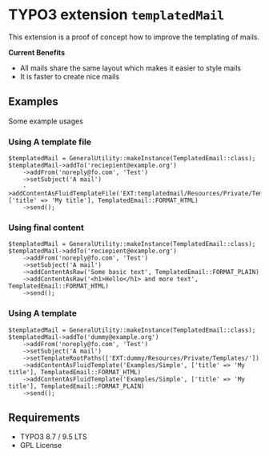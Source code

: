 # TYPO3 extension `templatedMail`

This extension is a proof of concept how to improve the templating of mails.

**Current Benefits**

- All mails share the same layout which makes it easier to style mails
- It is faster to create nice mails

## Examples

Some example usages

### Using A template file

```
$templatedMail = GeneralUtility::makeInstance(TemplatedEmail::class);
$templatedMail->addTo('reciepient@example.org')
    ->addFrom('noreply@fo.com', 'Test')
    ->setSubject('A mail')
    ->addContentAsFluidTemplateFile('EXT:templatedmail/Resources/Private/Templates/Examples/Example.html', ['title' => 'My title'], TemplatedEmail::FORMAT_HTML)
    ->send();
```

### Using final content

```
$templatedMail = GeneralUtility::makeInstance(TemplatedEmail::class);
$templatedMail->addTo('reciepient@example.org')
    ->addFrom('noreply@fo.com', 'Test')
    ->setSubject('A mail')
    ->addContentAsRaw('Some basic text', TemplatedEmail::FORMAT_PLAIN)
    ->addContentAsRaw('<h1>Hello</h1> and more text', TemplatedEmail::FORMAT_HTML)
    ->send();
```


### Using A template

```
$templatedMail = GeneralUtility::makeInstance(TemplatedEmail::class);
$templatedMail->addTo('dummy@example.org')
    ->addFrom('noreply@fo.com', 'Test')
    ->setSubject('A mail')
    ->setTemplateRootPaths(['EXT:dummy/Resources/Private/Templates/'])
    ->addContentAsFluidTemplate('Examples/Simple', ['title' => 'My title'], TemplatedEmail::FORMAT_HTML)
    ->addContentAsFluidTemplate('Examples/Simple', ['title' => 'My title'], TemplatedEmail::FORMAT_PLAIN)
    ->send();
```

## Requirements

- TYPO3 8.7 / 9.5 LTS
- GPL License
